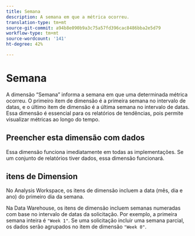 ```yaml
---
title: Semana
description: A semana em que a métrica ocorreu.
translation-type: tm+mt
source-git-commit: a94b8e090b9a3c75a57fd396cac8486bba2e5d79
workflow-type: tm+mt
source-wordcount: '141'
ht-degree: 42%

---
```



# Semana

A dimensão “Semana” informa a semana em que uma determinada métrica ocorreu. O primeiro item de dimensão é a primeira semana no intervalo de datas, e o último item de dimensão é a última semana no intervalo de datas. Essa dimensão é essencial para os relatórios de tendências, pois permite visualizar métricas ao longo do tempo.

## Preencher esta dimensão com dados

Essa dimensão funciona imediatamente em todas as implementações. Se um conjunto de relatórios tiver dados, essa dimensão funcionará.

## itens de Dimension

No Analysis Workspace, os itens de dimensão incluem a data (mês, dia e ano) do primeiro dia da semana.

Na Data Warehouse, os itens de dimensão incluem semanas numeradas com base no intervalo de datas da solicitação. Por exemplo, a primeira semana inteira é `"Week 1"`. Se uma solicitação incluir uma semana parcial, os dados serão agrupados no item de dimensão `"Week 0"`.
